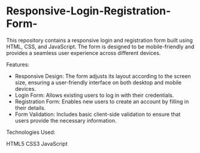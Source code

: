 # Responsive-Login-Registration-Form-

This repository contains a responsive login and registration form built using HTML, CSS, and JavaScript. The form is designed to be mobile-friendly and provides a seamless user experience across different devices.

Features: 

* Responsive Design: The form adjusts its layout according to the screen size, ensuring a user-friendly interface on both desktop and mobile devices.
* Login Form: Allows existing users to log in with their credentials.
* Registration Form: Enables new users to create an account by filling in their details.
* Form Validation: Includes basic client-side validation to ensure that users provide the necessary information.

Technologies Used:

HTML5
CSS3
JavaScript
